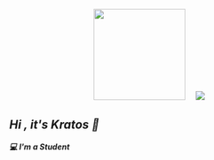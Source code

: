 <!-- Github README -->
<p align="center"><a href="https://github.com/kratos213">
<img height="165" src="https://github-readme-stats.vercel.app/api?username=kratos213&show_icons=true&include_all_commits=true&theme=react&cache_seconds=3200&hide_border=true" /></a>
&nbsp;&nbsp;&nbsp;
<a href="https://github.com/kratos213"><img src="https://github-readme-stats.vercel.app/api/top-langs/?username=kratos213&layout=compact&theme=react&hide_border=true" />
</a></p>

<h2><b><i>Hi , it's Kratos 👋</i></b></h2>
<b><i>💻 I'm a Student</i></b>

